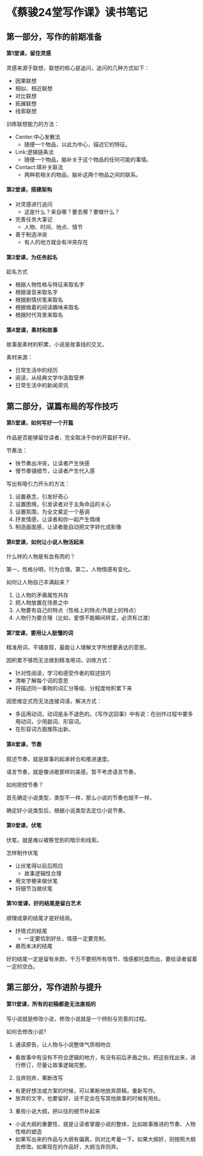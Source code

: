 
# 《蔡骏24堂写作课》读书笔记

## 第一部分，写作的前期准备

#### 第1堂课，留住灵感

灵感来源于联想，联想的核心是追问，追问的几种方式如下：

- 因果联想
- 相似、相近联想
- 对比联想
- 拓展联想
- 线索联想

训练联想能力的方法：
- Center:中心发散法
  - 随便一个物品，以此为中心，描述它的特征。
- Link:逻辑链条法
  - 随便一个物品，脑补关于这个物品的任何可能的事情。
- Contact:填补关联法
  - 两种若相关的物品，脑补这两个物品之间的联系。

#### 第2堂课，搭建架构

- 对灵感进行追问
  - 这是什么？来自哪？要去哪？要做什么？
- 完善任务大事记
  - 人物、时间、地点、情节
- 善于制造冲突
  - 有人的地方就会有冲突存在

#### 第3堂课，为任务起名

起名方式
- 根据人物性格与特征来取名字
- 根据谐音来取名字
- 根据剧情伏笔来取名
- 根据做着的阅读趣味来取名
- 根据时代背景来取名

#### 第4堂课，素材和故事

故事是素材的积累，小说是故事线的交叉。

素材来源：
- 日常生活中的经历
- 阅读，从经典文学中汲取营养
- 日常生活中的新闻资讯

## 第二部分，谋篇布局的写作技巧

#### 第5堂课，如何写好一个开篇

作品是否能够留住读者，完全取决于你的开篇好不好。

节奏法：
- 快节奏出冲突，让读者产生快感
- 慢节奏铺细节，让读者产生代入感

写出有吸引力开头的方法：
1. 设置悬念，引发好奇心
2. 设置困境，引发读者对于主角命运的关心
3. 设置氛围，为全文奠定一个基调
4. 抒发情感，让读者和你一起产生情绪
5. 制造画面感，让读者能自动把文字转化成影像

#### 第6堂课，如何让小说人物活起来

什么样的人物是有血有肉的？

第一，性格分明，行为合理。第二，人物情感有变化。

如何让人物自己丰满起来？

1. 让人物的矛盾属性共存
2. 把人物放置在场景之中
3. 人物要有自己的特点（性格上的特点/外貌上的特点）
4. 人物行为要合理（比如，爱恨不能瞬间转变，必须有过渡）

#### 第7堂课，要用让人挺懂的词

精准用词，平铺直叙，最能让人理解文字所想要表达的意思。

因积累不够而无法做到精准用词，训练方式：
- 针对性阅读，学习和感受作者的叙述技巧
- 清晰了解每个词的意思
- 将描述同一事物的词汇分等级、分程度地积累下来

因思维定式而无法连接词语，解决方式：
- 多运用动词，动词是永不退色的。《写作这回事》中有说：在创作过程中要多用动词，少用副词、形容词。
- 在形容词方面推陈出新。

#### 第8堂课，节奏

叙述节奏，就是故事的起承转合和推进速度。

语言节奏，就是像诗歌那样的美感。暂不考虑语言节奏。

如何把控节奏？

首先确定小说类型，类型不一样，那么小说的节奏也就不一样。

确定好小说类型后，根据小说类型去定位小说节奏。

#### 第9堂课，伏笔

伏笔，就是难以被察觉到的暗示和线索。

怎样制作伏笔
- 让伏笔得以前后照应
  - 故事逻辑性合理
- 用文学梗来做伏笔
- 将细节当做伏笔

#### 第10堂课，好的结尾是留白艺术

顺理成章的结尾才是好结局。

- 抒情式的结尾
  - 一定要恰到好处，情感一定要克制。
- 悬而未决的结尾

好的结尾一定是留有余韵，千万不要把所有情节、情感都托盘而出，要给读者留着一定的空白。

## 第三部分，写作进阶与提升

#### 第11堂课，所有的初稿都是无法直视的

写小说就是修改小说，修改小说就是一个辨别与完善的过程。

如何去修改小说?
1. 通读原告，让人物与小说整体气质相吻合
  - 看故事中有没有不符合逻辑的地方，有没有前后矛盾之处。把这些找出来，进行修订，尽量让故事逻辑完整。
2. 当弃则弃，果断改写
  - 有更好想法或方案的时候，可以果断地放弃原稿，重新写作。
  - 放弃的文字，也要留好，说不定会在写其他故事的时候有用处。
3. 重视小说大纲，把以往的细节补起来
  - 小说大纲的重要性，就是让读者掌握小说的整体，比如故事推进的节奏、人物性格的塑造
  - 如果写出来的作品与大纲有偏离，则对比考量一下。如果大纲好，则按照大纲去修改。如果现在的作品好，大纲当弃则弃。







